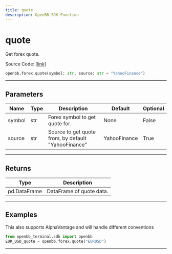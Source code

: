 ```yaml
---
title: quote
description: OpenBB SDK Function
---
```


# quote

Get forex quote.

Source Code: [[link](https://github.com/OpenBB-finance/OpenBBTerminal/tree/main/openbb_terminal/forex/sdk_helpers.py#L9)]

```python
openbb.forex.quote(symbol: str, source: str = "YahooFinance")
```

---

## Parameters

| Name | Type | Description | Default | Optional |
| ---- | ---- | ----------- | ------- | -------- |
| symbol | str | Forex symbol to get quote for. | None | False |
| source | str | Source to get quote from, by default "YahooFinance" | YahooFinance | True |


---

## Returns

| Type | Description |
| ---- | ----------- |
| pd.DataFrame | DataFrame of quote data. |
---

## Examples

This also supports AlphaVantage and will handle different conventions
```python
from openbb_terminal.sdk import openbb
EUR_USD_quote = openbb.forex.quote("EURUSD")
```

---

